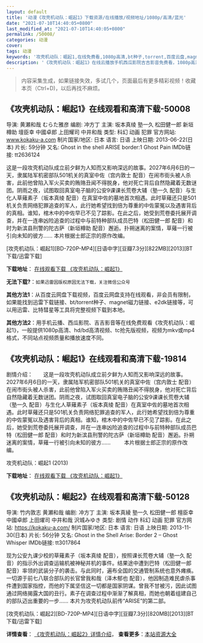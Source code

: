 ```yaml
---
layout: default
title: '动漫《攻壳机动队：崛起1》下载资源/在线播放/视频地址/1080p/高清/蓝光'
date: "2021-07-10T14:40:05+0800"
last_modified_at: "2021-07-10T14:40:05+0800"
permalink: /50008/
categories: 动漫
cover:
tags: 动漫
keywords: '攻壳机动队：崛起1,在线免费看,1080p高清,bt种子,torrent,百度云盘,magnet,磁力链,迅雷下载资源'
description: '《攻壳机动队：崛起1》在线云播放手机西瓜影院吉吉影音免费看，1080p高清bd/hd未删减完整版和tc抢先枪版，mkv/mp4格式，附带bt/torrent种子、magnet/磁力链、百度云盘、网盘资源迅雷下载链接'
---
```


>内容采集生成，如果链接失效，多试几个，页面最后有更多精彩视频！收藏本页（Ctrl+D)，以后再找不麻烦。


## 《攻壳机动队：崛起1》在线观看和高清下载-50008

导演: 黄瀬和哉 むらた雅彦 编剧: 冲方丁 主演: 坂本真绫 塾一久 松田健一郎 新垣樽助 壇臣幸 中國卓郎 上田耀司 中井和哉 类型: 科幻 动画 犯罪 官方网站: www.kokaku-a.com 制片国家/地区: 日本 语言: 日语 上映日期: 2013-06-22(日本) 片长: 59分钟 又名: Ghost in the shell ARISE border:1 Ghost Pain IMDb链接: tt2636124

这是一段攻壳机动队成立前夕鲜为人知而又影响深远的故事。2027年6月6日的一天，隶属陆军机密部队501机关的真室中佐（宫内敦士 配音）在闹市街头被人杀害，此前他曾陷入军火买卖的贿赂丑闻不得脱身，他对死亡背后自然隐藏着无数谜团。阴雨之夜，试图取回真室电子脑的公安9课课长荒卷大辅（塾一久 配音）与生化人草薙素子（坂本真绫 配音）在真室中佐的墓地首次相遇。此时草薙还只是501机关负责网络犯罪追查的军人，此行她希望找到倍为尊重的中佐蒙冤以及遇害背后的真相。谁知，棺木中的中佐早已不见了踪影。在此之后，她受到荒卷委托展开调查，并在一连串凶险追查的过程中与前特种部队成员巴特（松田健一郎 配音）和时为新滨县刑警的陀古萨（新垣樽助 配音）邂逅。扑朔迷离的案情，草薙一行被引向未知的彼方…… 本片根据士郎正宗的原作改编。


[攻壳机动队：崛起1][BD-720P-MP4][日语中字][豆瓣7.3分][822MB][2013][BT下载/迅雷下载]

**下载地址**： [在线观看下载 《攻壳机动队：崛起1》](https://www.btdx8.com/torrent/ghost_in_the_shell_arise_border1_2013.html) 


**无法下载?**：`如果迅雷因版权原因无法下载，关注微信公众号 `

**其他方法1**：从百度云网盘下载视频，百度云网盘支持在线观看，非会员有限制，如果能找到迅雷下载链接、bt/torrent种子、magnet磁力链接、e2dk链接等，可以用迅雷、比特彗星等工具将完整视频下载到本地。

**其他方法2**：用手机云播、西瓜影院、吉吉影音等在线免费观看《攻壳机动队：崛起1》，一般提供1080p高清、hd/bd高清视频、tc抢先版视频，视频为mkv或mp4格式，不同站点视频质量和播放速度不同。


## 《攻壳机动队：崛起1》在线观看和高清下载-19814

剧情介绍：　　这是一段攻壳机动队成立前夕鲜为人知而又影响深远的故事。2027年6月6日的一天，隶属陆军机密部队501机关的真室中佐（宫内敦士 配音）在闹市街头被人杀害，此前他曾陷入军火买卖的贿赂丑闻不得脱身，他对死亡背后自然隐藏着无数谜团。阴雨之夜，试图取回真室电子脑的公安9课课长荒卷大辅（塾一久 配音）与生化人草薙素子（坂本真绫 配音）在真室中佐的墓地首次相遇。此时草薙还只是501机关负责网络犯罪追查的军人，此行她希望找到倍为尊重的中佐蒙冤以及遇害背后的真相。谁知，棺木中的中佐早已不见了踪影。在此之后，她受到荒卷委托展开调查，并在一连串凶险追查的过程中与前特种部队成员巴特（松田健一郎 配音）和时为新滨县刑警的陀古萨（新垣樽助 配音）邂逅。扑朔迷离的案情，草薙一行被引向未知的彼方……  　　本片根据士郎正宗的原作改编。


攻壳机动队：崛起1 (2013)

**下载地址**： [在线观看下载 《攻壳机动队：崛起1》](https://www.btbtdy.me/btdy/dy2139.html) 


## 《攻壳机动队：崛起2》在线观看和高清下载-50128

导演: 竹内敦志 黄瀬和哉 编剧: 冲方丁 主演: 坂本真綾 塾一久 松田健一郎 檀臣幸 中國卓郎 上田燿司 中井和哉 沢城みゆき 类型: 剧情 动作 科幻 动画 犯罪 官方网站: https://kokaku-a.com/ 制片国家/地区: 日本 语言: 日语 上映日期: 2013-11-30(日本) 片长: 56分钟 又名: Ghost in the Shell Arise: Border 2 – Ghost Whisper IMDb链接: tt3017864

现为公安九课少校的草薙素子（坂本真绫 配音），按照课长荒卷大辅（塾一久 配音）的指示外出调查运输机被神秘并机的事件。结果途中遭到巴特（松田健一郎 配音）率领的武装分子的袭击。与此同时，遍布全国的交通管制系统也意外瘫痪。一切源于前七八联合部队的长官曾我和哉（泽木郁也 配音），他因制造难民虐杀事件遭到国家指控，而他的下属坚信这一切都是国家阴谋。曾我不甘被污，因此试图通过网络揭露大国的丑行。素子在调查过程中渐渐了解真相，而她也朝着组建自己的部队迈出重要的一步…… 本片为攻壳机动队前传“ARISE”的第二部。


[攻壳机动队：崛起2][BD-720P-MP4][日语中字][豆瓣7.3分][820MB][2013][BT下载/迅雷下载]

**详情查看**： [《攻壳机动队：崛起2》详情介绍](/movie/50128/)， **查看更多**：[本站资源大全](/movie/t/all/)

